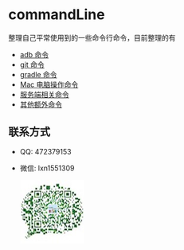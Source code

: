 # commandLine
整理自己平常使用到的一些命令行命令，目前整理的有

- [adb 命令](/adb命令/adb.md)
- [git 命令](/git命令/git.md)
- [gradle 命令](/gradle命令行/gradle.md)
- [Mac 电脑操作命令](/mac电脑操作命令/mac.md)
- [服务端相关命令](/服务相关命令/服务器命令.md)
- [其他额外命令](/其他一些命令签名等命令操作/other.md)








## 联系方式
* QQ: 472379153
* 微信: lxn1551309

   ![lxn1551309](/img/weixin.jpeg)
